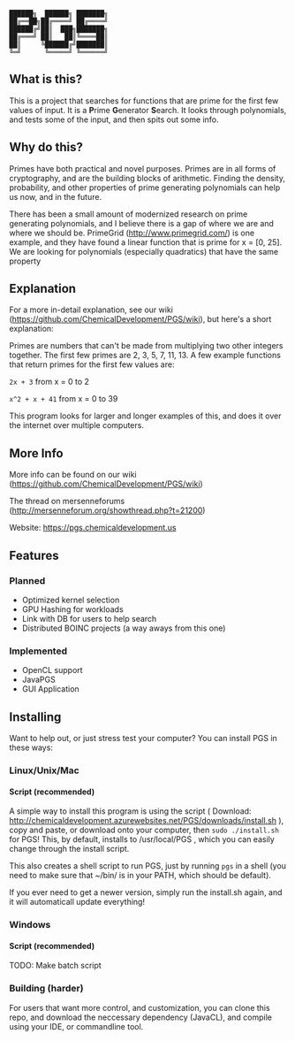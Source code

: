     ██████╗  ██████╗ ███████╗
    ██╔══██╗██╔════╝ ██╔════╝
    ██████╔╝██║  ███╗███████╗
    ██╔═══╝ ██║   ██║╚════██║
    ██║     ╚██████╔╝███████║
    ╚═╝      ╚═════╝ ╚══════╝
    
## What is this?
This is a project that searches for functions that are prime for the first few values of input. It is a **P**rime **G**enerator **S**earch. It looks through polynomials, and tests some of the input, and then spits out some info.

## Why do this?
Primes have both practical and novel purposes. Primes are in all forms of cryptography, and are the building blocks of arithmetic. Finding the density, probability, and other properties of prime generating polynomials can help us now, and in the future.

There has been a small amount of modernized research on prime generating polynomials, and I believe there is a gap of where we are and where we should be. PrimeGrid (http://www.primegrid.com/) is one example, and they have found a linear function that is prime for x = [0, 25]. We are looking for polynomials (especially quadratics) that have the same property


## Explanation
For a more in-detail explanation, see our wiki (https://github.com/ChemicalDevelopment/PGS/wiki), but here's a short explanation:


Primes are numbers that can't be made from multiplying two other integers together. The first few primes are 2, 3, 5, 7, 11, 13. A few example functions that return primes for the first few values are:


`2x + 3`
from x = 0 to 2


`x^2 + x + 41`
from x = 0 to 39


This program looks for larger and longer examples of this, and does it over the internet over multiple computers.

## More Info
More info can be found on our wiki (https://github.com/ChemicalDevelopment/PGS/wiki)


The thread on mersenneforums (http://mersenneforum.org/showthread.php?t=21200)


Website: https://pgs.chemicaldevelopment.us


## Features

### Planned
  * Optimized kernel selection
  * GPU Hashing for workloads
  * Link with DB for users to help search
  * Distributed BOINC projects (a way aways from this one)


### Implemented
  * OpenCL support
  * JavaPGS
  * GUI Application

## Installing
Want to help out, or just stress test your computer? You can install PGS in these ways:
### Linux/Unix/Mac
#### Script (recommended)
A simple way to install this program is using the script ( Download: http://chemicaldevelopment.azurewebsites.net/PGS/downloads/install.sh ), copy and paste, or download onto your computer, then `sudo ./install.sh` for PGS! This, by default, installs to /usr/local/PGS , which you can easily change through the install script.


This also creates a shell script to run PGS, just by running `pgs` in a shell (you need to make sure that ~/bin/ is in your PATH, which should be default).


If you ever need to get a newer version, simply run the install.sh again, and it will automaticall update everything!
### Windows
#### Script (recommended)
TODO: Make batch script
### Building (harder)
For users that want more control, and customization, you can clone this repo, and download the neccessary dependency (JavaCL), and compile using your IDE, or commandline tool.

